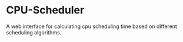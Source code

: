 # CPU-Scheduler
A web interface for calculating cpu scheduling time based on different scheduling algorithms.
